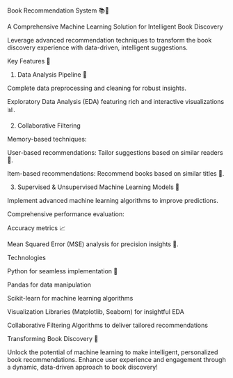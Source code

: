 Book Recommendation System 📚🔮

A Comprehensive Machine Learning Solution for Intelligent Book Discovery

Leverage advanced recommendation techniques to transform the book discovery experience with data-driven, intelligent suggestions.

Key Features 🚀

1. Data Analysis Pipeline 🧺

Complete data preprocessing and cleaning for robust insights.

Exploratory Data Analysis (EDA) featuring rich and interactive visualizations 📊.

2. Collaborative Filtering

Memory-based techniques:

User-based recommendations: Tailor suggestions based on similar readers 👥.

Item-based recommendations: Recommend books based on similar titles 📖.

3. Supervised & Unsupervised Machine Learning Models 🤖

Implement advanced machine learning algorithms to improve predictions.

Comprehensive performance evaluation:

Accuracy metrics 📈

Mean Squared Error (MSE) analysis for precision insights 🎯.

Technologies

Python for seamless implementation 🐍

Pandas for data manipulation

Scikit-learn for machine learning algorithms

Visualization Libraries (Matplotlib, Seaborn) for insightful EDA

Collaborative Filtering Algorithms to deliver tailored recommendations

Transforming Book Discovery 🌟

Unlock the potential of machine learning to make intelligent, personalized book recommendations. Enhance user experience and engagement through a dynamic, data-driven approach to book discovery!
